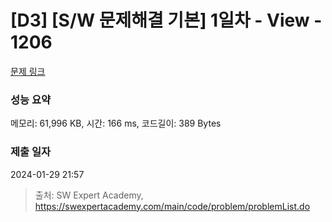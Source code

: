 # [D3] [S/W 문제해결 기본] 1일차 - View - 1206 

[문제 링크](https://swexpertacademy.com/main/code/problem/problemDetail.do?contestProbId=AV134DPqAA8CFAYh) 

### 성능 요약

메모리: 61,996 KB, 시간: 166 ms, 코드길이: 389 Bytes

### 제출 일자

2024-01-29 21:57



> 출처: SW Expert Academy, https://swexpertacademy.com/main/code/problem/problemList.do